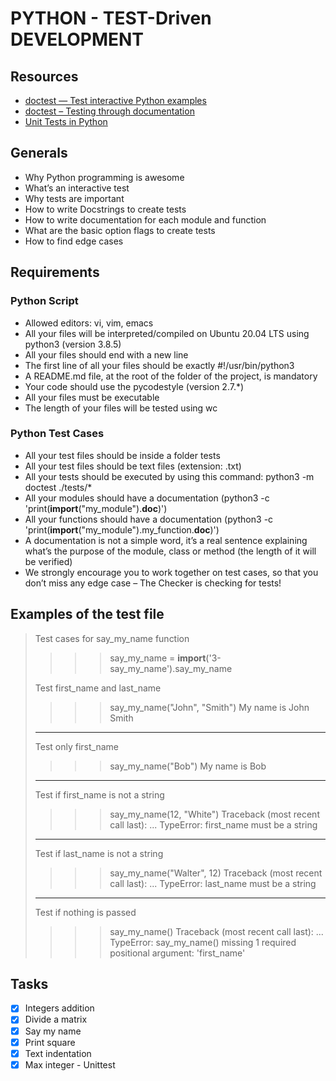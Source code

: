 # PYTHON - TEST-Driven DEVELOPMENT

## Resources
* [doctest — Test interactive Python examples](https://docs.python.org/3.4/library/doctest.html)
* [doctest – Testing through documentation](https://pymotw.com/3/doctest/)
* [Unit Tests in Python](https://www.youtube.com/watch?v=1Lfv5tUGsn8)

## Generals
* Why Python programming is awesome
* What’s an interactive test
* Why tests are important
* How to write Docstrings to create tests
* How to write documentation for each module and function
* What are the basic option flags to create tests
* How to find edge cases

## Requirements
### Python Script
* Allowed editors: vi, vim, emacs
* All your files will be interpreted/compiled on Ubuntu 20.04 LTS using python3 (version 3.8.5)
* All your files should end with a new line
* The first line of all your files should be exactly #!/usr/bin/python3
* A README.md file, at the root of the folder of the project, is mandatory
* Your code should use the pycodestyle (version 2.7.*)
* All your files must be executable
* The length of your files will be tested using wc

### Python Test Cases
* All your test files should be inside a folder tests
* All your test files should be text files (extension: .txt)
* All your tests should be executed by using this command: python3 -m doctest ./tests/*
* All your modules should have a documentation (python3 -c 'print(__import__("my_module").__doc__)')
* All your functions should have a documentation (python3 -c 'print(__import__("my_module").my_function.__doc__)')
* A documentation is not a simple word, it’s a real sentence explaining what’s the purpose of the module, class or method (the length of it will be verified)
* We strongly encourage you to work together on test cases, so that you don’t miss any edge case – The Checker is checking for tests!

## Examples of the test file
> Test cases for say_my_name function
> 
> >>> say_my_name = __import__('3-say_my_name').say_my_name
> 
> Test first_name and last_name
> >>> say_my_name("John", "Smith")
> My name is John Smith
> 
> ---------------------------------
> Test only first_name
> >>> say_my_name("Bob")
> My name is Bob 
> 
> ---------------------------------
> Test if first_name is not a string
> >>> say_my_name(12, "White")
> Traceback (most recent call last):
>     ...
> TypeError: first_name must be a string
> 
> ---------------------------------
> Test if last_name is not a string
> >>> say_my_name("Walter", 12)
> Traceback (most recent call last):
>     ...
> TypeError: last_name must be a string
> 
> ---------------------------------
> Test if nothing is passed
> >>> say_my_name()
> Traceback (most recent call last):
>     ...
> TypeError: say_my_name() missing 1 required positional argument: 'first_name'

## Tasks
- [x] Integers addition
- [x] Divide a matrix
- [x] Say my name
- [x] Print square
- [x] Text indentation
- [x] Max integer - Unittest     

